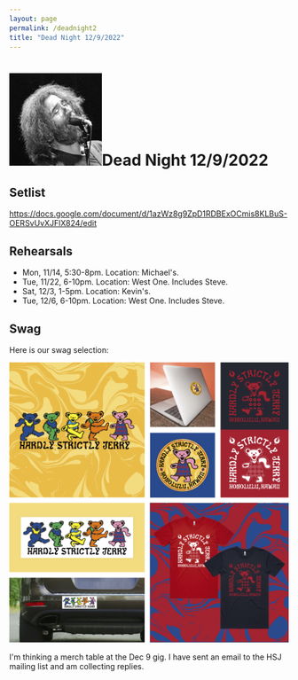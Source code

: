 ```yaml
---
layout: page
permalink: /deadnight2
title: "Dead Night 12/9/2022"
---
```


<h1><img class="ui avatar image" src="/images/jerryavatar.jpg">Dead Night 12/9/2022</h1>

## Setlist

<https://docs.google.com/document/d/1azWz8g9ZpD1RDBExOCmis8KLBuS-OERSvUvXJFlX824/edit>

## Rehearsals

* Mon, 11/14, 5:30-8pm. Location: Michael's. 
* Tue, 11/22, 6-10pm. Location: West One. Includes Steve.
* Sat, 12/3, 1-5pm. Location: Kevin's. 
* Tue, 12/6, 6-10pm. Location: West One. Includes Steve.

<!--

Preliminary discussion with setlist ideas, including Michael's suggestions at bottom: 

<https://docs.google.com/document/d/1gwz838x-ze5SmF_cUq2q9961Hm-fp5J1a9sbINjGMDA/edit#>

Other possible dates include:
* Sat, Nov 19, afternoon
* Sun, Nov 20, afternoon
* Sun, Dec 4, afternoon
* Mon, Dec 5, evening

Here is a summary of availability to rehearse:

<img class="ui centered fluid image" src="/images/22-12-09-rehearsal-availability.png">

Rehearsal proposal, working backwards:
  * Tue 12/6 or Wed 12/7, (with Steve). 6-9pm. Location: Steve's or West One?
  * Sat 12/3 or Sun 12/4, (with Steve). 1-4 or 2-5pm? Location: MS or KH?
  * Tue 11/22 or Sun 11/20. Afternoon or evening, depending. 
  * Mon 11/14.  6-8pm. Location: MS?
-->


## Swag 

Here is our swag selection:

<img class="ui centered fluid image" src="/images/logo/HSJ_LogoSet.png">

I'm thinking a merch table at the Dec 9 gig. I have sent an email to the HSJ mailing list and am collecting replies.

